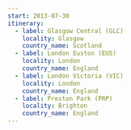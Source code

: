 ```yaml
---
start: 2013-07-30
itinerary:
  - label: Glasgow Central (GLC)
    locality: Glasgow
    country_name: Scotland
  - label: London Euston (EUS)
    locality: London
    country_name: England
  - label: London Victoria (VIC)
    locality: London
    country_name: England
  - label: Preston Park (PRP)
    locality: Brighton
    country_name: England
---
```

